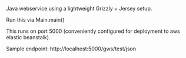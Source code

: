 Java webservice using a lightweight Grizzly + Jersey setup.

Run this via Main.main()

This runs on port 5000 (conveniently configured for deployment to aws elastic beanstalk).

Sample endpoint: http://localhost:5000/gws/test/json
